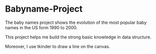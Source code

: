 # Babyname-Project

The baby names project shows the evolution of the most popular baby names in the US form 1990 to 2000.


This project helps me build the strong basic knowledge in data structure.

Moreover, I use tkinder to draw a line on the canvas.
